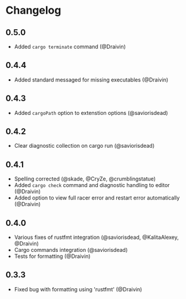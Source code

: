 # Changelog

## 0.5.0
- Added `cargo terminate` command (@Draivin) 

## 0.4.4
- Added standard messaged for missing executables (@Draivin)

## 0.4.3
- Added `cargoPath` option to extenstion options (@saviorisdead)

## 0.4.2
- Clear diagnostic collection on cargo run (@saviorisdead)

## 0.4.1
- Spelling corrected (@skade, @CryZe, @crumblingstatue)
- Added `cargo check` command and diagnostic handling to editor (@Draivin)
- Added option to view full racer error and restart error automatically (@Draivin)  

## 0.4.0
- Various fixes of rustfmt integration (@saviorisdead, @KalitaAlexey, @Draivin)
- Cargo commands integration (@saviorisdead)
- Tests for formatting (@Draivin)

## 0.3.3
- Fixed bug with formatting using 'rustfmt' (@Draivin)
